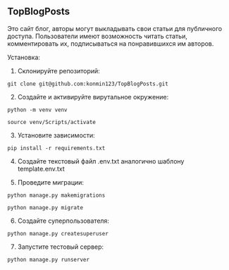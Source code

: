## TopBlogPosts

Это сайт блог, авторы могут выкладывать свои статьи для публичного доступа. Пользователи имеют возможность читать статьи, комментировать их, подписываться на понравившихся им авторов. 

Установка: 

1. Склонируйте репозиторий:

```git clone git@github.com:konmin123/TopBlogPosts.git```

2. Создайте и активируйте вирутальное окружение:

```python -m venv venv```

```source venv/Scripts/activate```

3. Установите зависимости:

```pip install -r requirements.txt```  

4. Создайте текстовый файл .env.txt аналогично шаблону template.env.txt

5. Проведите миграции:

```python manage.py makemigrations```

```python manage.py migrate```

6. Создайте суперпользователя:

```python manage.py createsuperuser```

7. Запустите тестовый сервер:

```python manage.py runserver```

